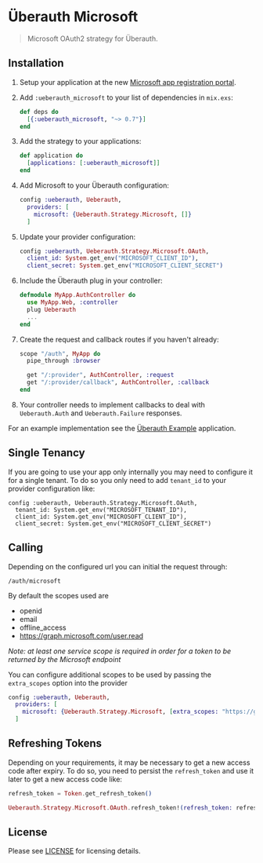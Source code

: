 # Überauth Microsoft

> Microsoft OAuth2 strategy for Überauth.

## Installation

1. Setup your application at the new [Microsoft app registration portal](https://apps.dev.microsoft.com).

1. Add `:ueberauth_microsoft` to your list of dependencies in `mix.exs`:

    ```elixir
    def deps do
      [{:ueberauth_microsoft, "~> 0.7"}]
    end
    ```

2. Add the strategy to your applications:

    ```elixir
    def application do
      [applications: [:ueberauth_microsoft]]
    end
    ```

3. Add Microsoft to your Überauth configuration:

    ```elixir
    config :ueberauth, Ueberauth,
      providers: [
        microsoft: {Ueberauth.Strategy.Microsoft, []}
      ]
    ```

4.  Update your provider configuration:

    ```elixir
    config :ueberauth, Ueberauth.Strategy.Microsoft.OAuth,
      client_id: System.get_env("MICROSOFT_CLIENT_ID"),
      client_secret: System.get_env("MICROSOFT_CLIENT_SECRET")
    ```

5.  Include the Überauth plug in your controller:

    ```elixir
    defmodule MyApp.AuthController do
      use MyApp.Web, :controller
      plug Ueberauth
      ...
    end
    ```

6.  Create the request and callback routes if you haven't already:

    ```elixir
    scope "/auth", MyApp do
      pipe_through :browser

      get "/:provider", AuthController, :request
      get "/:provider/callback", AuthController, :callback
    end
    ```

7. Your controller needs to implement callbacks to deal with `Ueberauth.Auth` and `Ueberauth.Failure` responses.

For an example implementation see the [Überauth Example](https://github.com/ueberauth/ueberauth_example) application.

## Single Tenancy

If you are going to use your app only internally you may need to configure it for a single tenant.
To do so you only need to add `tenant_id` to your provider configuration like:
  ```
  config :ueberauth, Ueberauth.Strategy.Microsoft.OAuth,
    tenant_id: System.get_env("MICROSOFT_TENANT_ID"),
    client_id: System.get_env("MICROSOFT_CLIENT_ID"),
    client_secret: System.get_env("MICROSOFT_CLIENT_SECRET")
  ```

## Calling

Depending on the configured url you can initial the request through:

    /auth/microsoft

By default the scopes used are
* openid
* email
* offline_access
* https://graph.microsoft.com/user.read

*Note: at least one service scope is required in order for a token to be returned by the Microsoft endpoint*

You can configure additional scopes to be used by passing the `extra_scopes` option into the provider

```elixir
config :ueberauth, Ueberauth,
  providers: [
    microsoft: {Ueberauth.Strategy.Microsoft, [extra_scopes: "https://graph.microsoft.com/calendars.read"]}
  ]
```

## Refreshing Tokens

Depending on your requirements, it may be necessary to get a new access code after expiry.
To do so, you need to persist the `refresh_token` and use it later to get a new access code like:
  ```elixir
  refresh_token = Token.get_refresh_token()

  Ueberauth.Strategy.Microsoft.OAuth.refresh_token!(refresh_token: refresh_token)
  ```
 
## License

Please see [LICENSE](https://github.com/ueberauth/ueberauth_microsoft/blob/master/LICENSE) for licensing details.
